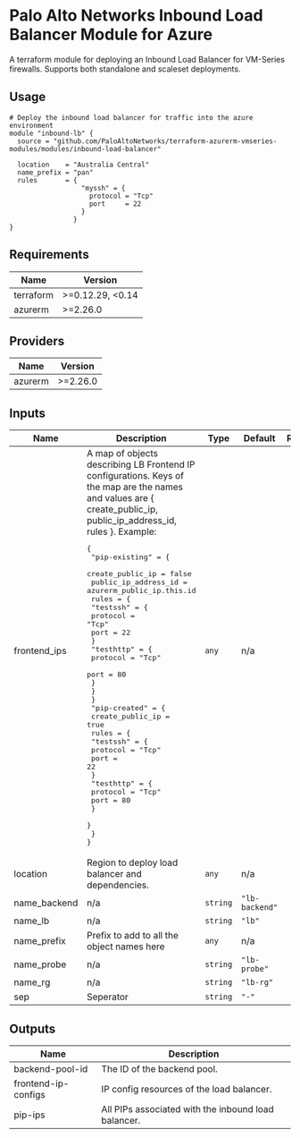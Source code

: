# Palo Alto Networks Inbound Load Balancer Module for Azure

A terraform module for deploying an Inbound Load Balancer for VM-Series firewalls. Supports both standalone and scaleset deployments.

## Usage

```hcl
# Deploy the inbound load balancer for traffic into the azure environment
module "inbound-lb" {
  source = "github.com/PaloAltoNetworks/terraform-azurerm-vmseries-modules/modules/inbound-load-balancer"

  location    = "Australia Central"
  name_prefix = "pan"
  rules       = {
                  "myssh" = {
                    protocol = "Tcp"
                    port     = 22
                  }
                }
}
```

<!-- BEGINNING OF PRE-COMMIT-TERRAFORM DOCS HOOK -->
## Requirements

| Name | Version |
|------|---------|
| terraform | >=0.12.29, <0.14 |
| azurerm | >=2.26.0 |

## Providers

| Name | Version |
|------|---------|
| azurerm | >=2.26.0 |

## Inputs

| Name | Description | Type | Default | Required |
|------|-------------|------|---------|:--------:|
| frontend\_ips | A map of objects describing LB Frontend IP configurations. Keys of the map are the names and values are { create\_public\_ip, public\_ip\_address\_id, rules }. Example:<pre>{<br>  "pip-existing" = {<br>    create_public_ip     = false<br>    public_ip_address_id = azurerm_public_ip.this.id<br>    rules = {<br>      "testssh" = {<br>        protocol = "Tcp"<br>        port     = 22<br>      }<br>      "testhttp" = {<br>        protocol = "Tcp"<br>        port     = 80<br>      }<br>    }<br>  }<br>  "pip-created" = {<br>    create_public_ip = true<br>    rules = {<br>      "testssh" = {<br>        protocol = "Tcp"<br>        port     = 22<br>      }<br>      "testhttp" = {<br>        protocol = "Tcp"<br>        port     = 80<br>      }<br>    }<br>  }<br>}</pre> | `any` | n/a | yes |
| location | Region to deploy load balancer and dependencies. | `any` | n/a | yes |
| name\_backend | n/a | `string` | `"lb-backend"` | no |
| name\_lb | n/a | `string` | `"lb"` | no |
| name\_prefix | Prefix to add to all the object names here | `any` | n/a | yes |
| name\_probe | n/a | `string` | `"lb-probe"` | no |
| name\_rg | n/a | `string` | `"lb-rg"` | no |
| sep | Seperator | `string` | `"-"` | no |

## Outputs

| Name | Description |
|------|-------------|
| backend-pool-id | The ID of the backend pool. |
| frontend-ip-configs | IP config resources of the load balancer. |
| pip-ips | All PIPs associated with the inbound load balancer. |

<!-- END OF PRE-COMMIT-TERRAFORM DOCS HOOK -->
